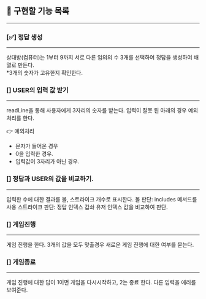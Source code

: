 ## 📝 구현할 기능 목록

---

### [✅] 정답 생성

---

상대방(컴퓨터)는 1부터 9까지 서로 다른 임의의 수 3개를 선택하여 정답을 생성하여 배열로 만든다.<br>
\*3개의 숫자가 고유한지 확인한다.

### [] USER의 입력 값 받기

---

readLine을 통해 사용자에게 3자리의 숫자를 받는다.
입력이 잘못 된 아래의 경우 예외처리를 한다.

👉 예외처리

- 문자가 들어온 경우
- 0을 입력한 경우.
- 입력값이 3자리가 아닌 경우.

### [] 정답과 USER의 값을 비교하기.

---

입력한 수에 대한 결과를 볼, 스트라이크 개수로 표시한다.
볼 판단: includes 메서드를 사용
스트라이크 판단: 정답 인덱스 갑솨 유저 인덱스 값을 비교하여 판단.

### [] 게임진행

---

게임 진행을 한다. 3개의 값을 모두 맞출경우
새로운 게임 진행에 대한 여부를 묻는다.

### [] 게임종료

---

게임 진행에 대한 답이 1이면 게임을 다시시작하고, 2는 종료 한다. 다른 입력을 에러를 보여준다.
